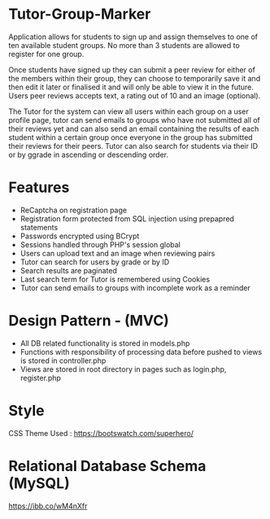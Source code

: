 # Tutor-Group-Marker
Application allows for students to sign up and assign themselves to one of ten available student groups. No more than 3 students are allowed to register for one group.

Once students have signed up they can submit a peer review for either of the members within their group, they can choose to temporarily save it and then edit it later or finalised it and will only be able to view it in the future.  Users peer reviews accepts text, a rating out of 10 and an image (optional).

The Tutor for the system can view all users within each group on a user profile page, tutor can send emails to groups who have not submitted all of their reviews yet and can also send an email containing the results of each student within a certain group once everyone in the group has submitted their reviews for their peers. Tutor can also search for students via their ID or by ggrade in ascending or descending order.

# Features
 - ReCaptcha on registration page
 - Registration form protected from SQL injection using prepapred statements
 - Passwords encrypted using BCrypt
 - Sessions handled through PHP's session global
 - Users can upload text and an image when reviewing pairs
 - Tutor can search for users by grade or by ID
 - Search results are paginated
 - Last search term for Tutor is remembered using Cookies
 - Tutor can send emails to groups with incomplete work as a reminder
 
# Design Pattern - (MVC)
- All DB related functionality is stored in models.php
- Functions with responsibility of processing data before pushed to views is stored in controller.php
- Views are stored in root directory in pages such as login.php, register.php


# Style
CSS Theme Used : https://bootswatch.com/superhero/

# Relational Database Schema (MySQL)
https://ibb.co/wM4nXfr
